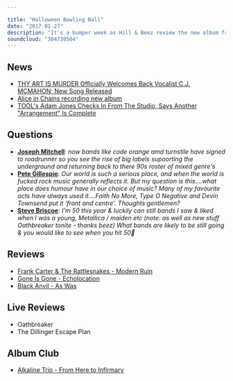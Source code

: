 ```yaml
---

title: "Halloween Bowling Ball"
date: "2017-01-27"
description: "It's a bumper week as Hill & Beez review the new album from Frank Carter & the Rattlesnakes, discuss major labels swaying towards harder bands, Alice In Chains' return to the studio, Thy Art Is Murder's comeback track, Oathbreaker & The Dillinger Escape Plan live, the new albums from Black Anvil and Gone Is Gone and we are joined by Em from Nervus for our Album Club on Alkaline Trio's 'From Here To Infirmary'."
soundcloud: "304730504"
---
```


## News

- [THY ART IS MURDER Officially Welcomes Back Vocalist C.J. MCMAHON; New Song Released](http://www.blabbermouth.net/news/thy-art-is-murder-officially-welcomes-back-vocalist-c-j-mcmahon-new-song-released/)
- [Alice in Chains recording new album](http://www.nme.com/news/music/alice-chains-recording-new-album-1958083)
- [TOOL's Adam Jones Checks In From The Studio, Says Another "Arrangement" Is Complete](http://www.metalinjection.net/latest-news/tools-adam-jones-checks-in-from-the-studio-says-another-arrangement-is-complete)


## Questions

- **[Joseph Mitchell](https://www.facebook.com/thatsnotmetalpodcast/photos/a.1814755825417620.1073741828.1814737015419501/2041427666083767/?type=3&comment_id=2041430252750175&comment_tracking=%7B%22tn%22%3A%22R9%22%7D)**: *now bands like code orange amd turnstile have signed to roadrunner so you see the rise of big labels supoorting the underground and returning back to there 90s roster of mixed genre's*
- **[Pete Gillespie](https://www.facebook.com/thatsnotmetalpodcast/photos/a.1814755825417620.1073741828.1814737015419501/2041427666083767/?type=3&comment_id=2041461209413746&comment_tracking=%7B%22tn%22%3A%22R9%22%7D)**: *Our world is such a serious place, and when the world is fucked rock music generally reflects it. But my question is this....what place does humour have in our choice of music? Many of my favourite acts have always used it....Faith No More, Type O Negative and Devin Townsend put it 'front and centre'. Thoughts gentlemen?*
- **[Steve Briscoe](https://www.facebook.com/thatsnotmetalpodcast/photos/a.1814755825417620.1073741828.1814737015419501/2041427666083767/?type=3&comment_id=2041558612737339&comment_tracking=%7B%22tn%22%3A%22R7%22%7D)**: *I'm 50 this year & luckily can still bands I saw & liked when I was a young, Metallica / maiden etc (note: as well as new stuff Oathbreaker tonite - thanks beez) What bands are likely to be still going & you would like to see when you hit 50🤘*


## Reviews

- [Frank Carter & The Rattlesnakes - Modern Ruin](https://itunes.apple.com/gb/album/modern-ruin/id1156075528)
- [Gone Is Gone - Echolocation](https://itunes.apple.com/gb/album/echolocation/id1154660543)
- [Black Anvil - As Was](https://itunes.apple.com/gb/album/as-was/id1166340897)

## Live Reviews

- Oathbreaker
- The Dillinger Escape Plan


## Album Club

- [Alkaline Trio - From Here to Infirmary](https://itunes.apple.com/gb/album/from-here-to-infirmary/id17055514)
